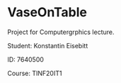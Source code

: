 # VaseOnTable

Project for Computergrphics lecture.


Student: Konstantin Eisebitt 

ID: 7640500

Course: TINF20IT1
